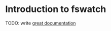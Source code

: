 # Introduction to fswatch

TODO: write [great documentation](http://jacobian.org/writing/great-documentation/what-to-write/)
